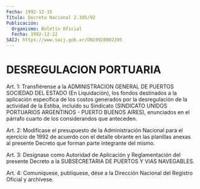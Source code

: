 ```yaml
---
Fecha: 1992-12-15
Título: Decreto Nacional 2.395/92
Publicación:
  Organismo: Boletín Oficial
  Fecha: 1992-12-22
SAIJ: https://www.saij.gob.ar/DN19920002395
---
```

# DESREGULACION PORTUARIA

<a id="1"></a>
Art.  1: Transfiérense a la ADMINISTRACION GENERAL DE PUERTOS SOCIEDAD DEL  ESTADO  (En  Liquidación), los fondos destinados a la aplicación específica de los  costos generados por la desregulación de  la  actividad de la Estiba, incluido  su  Sindicato  (SINDICATO UNIDOS PORTUARIOS  ARGENTINOS - PUERTO BUENOS AIRES), enunciados en el párrafo cuarto de los considerandos que anteceden.

<a id="2"></a>
Art. 2: Modifícase el presupuesto de la Administración Nacional para  el ejercicio de 1992 de acuerdo con el detalle obrante en las planillas  anexas  al  presente Decreto que forman parte integrante del mismo.

<a id="3"></a>
Art. 3: Desígnase como Autoridad de Aplicación y Reglamentación del   presente  Decreto  a  la  SUBSECRETARIA  DE  PUERTOS  Y  VIAS NAVEGABLES.

<a id="4"></a>
Art.  4: Comuníquese, publíquese, dése a la Dirección Nacional del Registro Oficial y archívese.